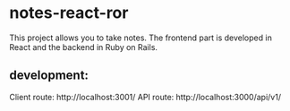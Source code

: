 # notes-react-ror
This project allows you to take notes. The frontend part is developed in React and the backend in Ruby on Rails.

## development:
Client route: http://localhost:3001/
API route: http://localhost:3000/api/v1/
